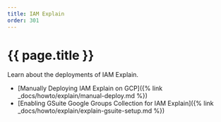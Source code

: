 ```yaml
---
title: IAM Explain
order: 301
---
```

# {{ page.title }}

Learn about the deployments of IAM Explain.

- [Manually Deploying IAM Explain on GCP]({% link _docs/howto/explain/manual-deploy.md %})
- [Enabling GSuite Google Groups Collection for IAM Explain]({% link _docs/howto/explain/explain-gsuite-setup.md %})

